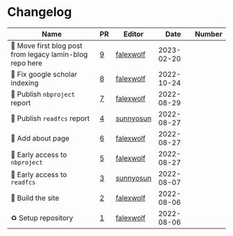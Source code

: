 # Changelog

<!-- prettier-ignore -->
Name | PR | Editor | Date | Number
--- | --- | --- | --- | ---
🚚 Move first blog post from legacy lamin-blog repo here | [9](https://github.com/laminlabs/lamin-reports/pull/9) | [falexwolf](https://github.com/falexwolf) | 2023-02-20 |
🐛 Fix google scholar indexing | [8](https://github.com/laminlabs/lamin-reports/pull/8) | [falexwolf](https://github.com/falexwolf) | 2022-10-24 |
📝 Publish `nbproject` report | [7](https://github.com/laminlabs/lamin-reports/pull/7) | [falexwolf](https://github.com/falexwolf) | 2022-08-29 |
📝 Publish `readfcs` report | [4](https://github.com/laminlabs/lamin-reports/pull/4) | [sunnyosun](https://github.com/sunnyosun) | 2022-08-27 |
📝 Add about page | [6](https://github.com/laminlabs/lamin-reports/pull/6) | [falexwolf](https://github.com/falexwolf) | 2022-08-27 |
📝 Early access to `nbproject` | [5](https://github.com/laminlabs/lamin-reports/pull/5) | [falexwolf](https://github.com/falexwolf) | 2022-08-27 |
📝 Early access to `readfcs` | [3](https://github.com/laminlabs/lamin-reports/pull/3) | [sunnyosun](https://github.com/sunnyosun) | 2022-08-07 |
👷 Build the site | [2](https://github.com/laminlabs/lamin-reports/pull/2) | [falexwolf](https://github.com/falexwolf) | 2022-08-06 |
♻️ Setup repository | [1](https://github.com/laminlabs/lamin-reports/pull/1) | [falexwolf](https://github.com/falexwolf) | 2022-08-06 |
